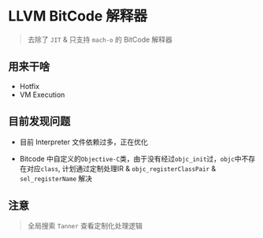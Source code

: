 # LLVM BitCode 解释器
  > 去除了 `JIT` & 只支持 `mach-o` 的 BitCode 解释器

## 用来干啥
  * Hotfix
  * VM Execution 

## 目前发现问题
  * 目前 Interpreter 文件依赖过多，正在优化
  
  * Bitcode 中自定义的`Objective-C`类，由于没有经过`objc_init`过，`objc`中不存在对应`class`, 计划通过定制处理IR & `objc_registerClassPair` & `sel_registerName` 解决


## 注意
> 全局搜索 `Tanner` 查看定制化处理逻辑
